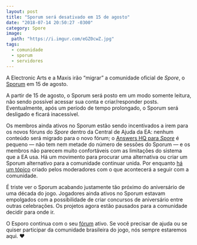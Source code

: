 ```yaml
---
layout: post
title: "Sporum será desativado em 15 de agosto"
date: "2018-07-14 20:50:27 -0300"
category: Spore
image:
  path: "https://i.imgur.com/eGZ0cwZ.jpg"
tags:
  - comunidade
  - sporum
  - servidores
---
```


A Electronic Arts e a Maxis irão “migrar” a comunidade oficial de _Spore_, o [Sporum](http://forum.spore.com/) em 15 de agosto.

A partir de 15 de agosto, o Sporum será posto em um modo somente leitura, não sendo possível acessar sua conta e criar/responder posts. Eventualmente, após um período de tempo prolongado, o Sporum será desligado e ficará inacessível.

Os membros ainda ativos no Sporum estão sendo incentivados a irem para os novos fóruns do _Spore_ dentro da Central de Ajuda da EA: nenhum conteúdo será migrado para o novo fórum; o [Answers HQ para _Spore_](https://answers.ea.com/t5/Spore/ct-p/spore-en) é pequeno — não tem nem metade do número de sessões do Sporum — e os membros não parecem muito confortáveis com as limitações do sistema que a EA usa. Há um movimento para procurar uma alternativa ou criar um Sporum alternativo para a comunidade continuar unida. Por enquanto [há um tópico](http://forum.spore.com/jforum/posts/list/87506.page) criado pelos moderadores com o que acontecerá a seguir com a comunidade.

É triste ver o Sporum acabando justamente tão próximo do aniversário de uma década do jogo. Jogadores ainda ativos no Sporum estavam empolgados com a possibilidade de criar concursos de aniversário entre outras celebrações. Os projetos agora estão pausados para a comunidade decidir para onde ir.

O Esporo continua com o seu [fórum](https://esporo.net/forum/) ativo. Se você precisar de ajuda ou se quiser participar da comunidade brasileira do jogo, nós sempre estaremos aqui. :heart:
